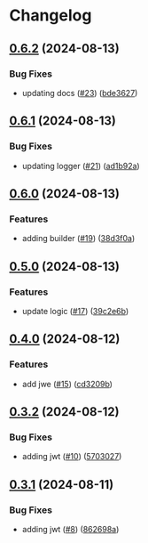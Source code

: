 # Changelog

## [0.6.2](https://github.com/bmwadforth-com/armor-go/compare/v0.6.1...v0.6.2) (2024-08-13)


### Bug Fixes

* updating docs ([#23](https://github.com/bmwadforth-com/armor-go/issues/23)) ([bde3627](https://github.com/bmwadforth-com/armor-go/commit/bde362766f746489dfca7948b0bd2026beaaced1))

## [0.6.1](https://github.com/bmwadforth-com/armor-go/compare/v0.6.0...v0.6.1) (2024-08-13)


### Bug Fixes

* updating logger ([#21](https://github.com/bmwadforth-com/armor-go/issues/21)) ([ad1b92a](https://github.com/bmwadforth-com/armor-go/commit/ad1b92a0b54022d5c07b0fe5e0d3f19f988ec7d6))

## [0.6.0](https://github.com/bmwadforth-com/armor-go/compare/v0.5.0...v0.6.0) (2024-08-13)


### Features

* adding builder ([#19](https://github.com/bmwadforth-com/armor-go/issues/19)) ([38d3f0a](https://github.com/bmwadforth-com/armor-go/commit/38d3f0ad78f42586d3ff5e5279c536c5a29fe2fb))

## [0.5.0](https://github.com/bmwadforth-com/armor-go/compare/v0.4.0...v0.5.0) (2024-08-13)


### Features

* update logic ([#17](https://github.com/bmwadforth-com/armor-go/issues/17)) ([39c2e6b](https://github.com/bmwadforth-com/armor-go/commit/39c2e6b09726785b27000577be299ab1c2ee1138))

## [0.4.0](https://github.com/bmwadforth-com/armor-go/compare/v0.3.2...v0.4.0) (2024-08-12)


### Features

* add jwe ([#15](https://github.com/bmwadforth-com/armor-go/issues/15)) ([cd3209b](https://github.com/bmwadforth-com/armor-go/commit/cd3209b085316827216feacbc87abc51915de3b7))

## [0.3.2](https://github.com/bmwadforth-com/armor-go/compare/v0.3.1...v0.3.2) (2024-08-12)


### Bug Fixes

* adding jwt ([#10](https://github.com/bmwadforth-com/armor-go/issues/10)) ([5703027](https://github.com/bmwadforth-com/armor-go/commit/57030272d0006ab30e1c4f9809af2b798cc3a9dc))

## [0.3.1](https://github.com/bmwadforth-com/armor-go/compare/v0.3.0...v0.3.1) (2024-08-11)


### Bug Fixes

* adding jwt ([#8](https://github.com/bmwadforth-com/armor-go/issues/8)) ([862698a](https://github.com/bmwadforth-com/armor-go/commit/862698a03d33bf7a20a56c0cd34aa478cf08247a))

